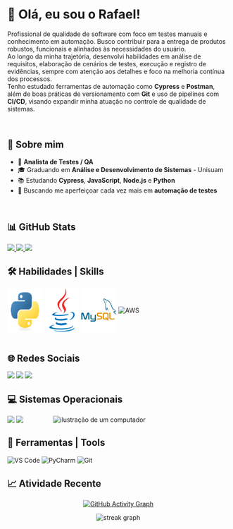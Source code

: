 # 👋 Olá, eu sou o Rafael!

<p align="left">
  Profissional de qualidade de software com foco em testes manuais e conhecimento em automação. Busco contribuir para a entrega de produtos robustos, funcionais e alinhados às necessidades do usuário.
  <br>
  Ao longo da minha trajetória, desenvolvi habilidades em análise de requisitos, elaboração de cenários de testes, execução e registro de evidências, sempre com atenção aos detalhes e foco na melhoria contínua dos processos.
  <br>
  Tenho estudado ferramentas de automação como <strong>Cypress</strong> e <strong>Postman</strong>, além de boas práticas de versionamento com <strong>Git</strong> e uso de pipelines com <strong>CI/CD</strong>, visando expandir minha atuação no controle de qualidade de sistemas.
</p><br>




## 💼 Sobre mim

* 🧪 **Analista de Testes / QA**
* 🎓 Graduando em **Análise e Desenvolvimento de Sistemas** - Unisuam
* 📚 Estudando **Cypress**, **JavaScript**, **Node.js** e **Python**
* 🚀 Buscando me aperfeiçoar cada vez mais em **automação de testes**
<br>


## 📊 GitHub Stats

<a href="https://github.com/Rafaelrufino91">
  <img height="180em" src="https://github-readme-stats.vercel.app/api?username=Rafaelrufino91&show_icons=true&theme=radical&include_all_commits=true&count_private=true"/>
  <img height="180em" src="https://github-readme-stats.vercel.app/api/top-langs/?username=Rafaelrufino91&layout=compact&langs_count=6&theme=radical"/>
  <img height="259em" src="https://github-profile-summary-cards.vercel.app/api/cards/profile-details?username=Rafaelrufino91&theme=radical"/>
</a>



## 🛠️ Habilidades | Skills

<div style="display: inline_block">
  <img align="center" alt="Python" height="100" width="80" src="https://raw.githubusercontent.com/devicons/devicon/master/icons/python/python-original.svg">
  <img align="center" alt="Java" height="100" width="80" src="https://raw.githubusercontent.com/devicons/devicon/master/icons/java/java-original.svg">
  <img align="center" alt="MySQL" height="100" width="80" src="https://raw.githubusercontent.com/devicons/devicon/master/icons/mysql/mysql-original-wordmark.svg">
  <img align="center" alt="AWS" height="100" width="80" src="https://cdn.jsdelivr.net/gh/devicons/devicon/icons/amazonwebservices/amazonwebservices-plain-wordmark.svg">
</div>

<br>





## 🌐 Redes Sociais

<div>
  <a href="https://www.instagram.com/rafael.srufino/" target="_blank"><img src="https://img.shields.io/badge/-Instagram-%23E4805F?style=for-the-badge&logo=instagram&logoColor=black"></a>
  <a href="mailto:rafaelsilvarufino@gmail.com"><img src="https://img.shields.io/badge/-Gmail-%23333?style=for-the-badge&logo=gmail&logoColor=white"></a>
  <a href="https://www.linkedin.com/in/rafaeldasilvarufino/" target="_blank"><img src="https://img.shields.io/badge/-LinkedIn-%230077B5?style=for-the-badge&logo=linkedin&logoColor=white"></a> 
</div>



## 💻 Sistemas Operacionais

<div>
  <img src="https://img.shields.io/badge/Windows-0078D6?style=for-the-badge&logo=windows&logoColor=white">
  <img src="https://img.shields.io/badge/Linux-FCC624?style=for-the-badge&logo=linux&logoColor=black">
  <img src="https://raw.githubusercontent.com/MicaelliMedeiros/micaellimedeiros/master/image/computer-illustration.png" alt="ilustração de um computador" width="400px" align="right">
</div>


## 🔧 Ferramentas | Tools

<div style="display: inline_block">
  <img align="center" alt="VS Code" height="100" width="80" src="https://cdn.jsdelivr.net/gh/devicons/devicon/icons/vscode/vscode-original-wordmark.svg" />
  <img align="center" alt="PyCharm" height="100" width="80" src="https://cdn.jsdelivr.net/gh/devicons/devicon/icons/pycharm/pycharm-original.svg"/>
  <img align="center" alt="Git" height="100" width="80" src="https://cdn.jsdelivr.net/gh/devicons/devicon/icons/git/git-original.svg" />
</div>



## 📈 Atividade Recente

<div align="center">

[![GitHub Activity Graph](https://github-readme-activity-graph.vercel.app/graph?username=Rafaelrufino91\&bg_color=0d1117\&color=c535d0\&line=d1056c\&point=d1056c\&area=true\&area_color=d1056c\&hide_border=true)](https://github.com/ashutosh00710/github-readme-activity-graph)

<img src="https://streak-stats.demolab.com?user=Rafaelrufino91&locale=pt-br&mode=weekly&theme=omni&hide_border=false&border_radius=5&date_format=M%20j%5B,%20Y%5D" height="156" alt="streak graph" />

</div>


